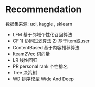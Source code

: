 #  Recommendation 
  数据集来源:  uci, kaggle , sklearn
- LFM     基于邻域个性化召回算法
- CF      1) 协同过滤算法   2) 基于item或user
- ContentBased  基于内容推荐算法
- Iteam2Vec    词向量
- LR          线性回归
- PR personal rank    个性排名
- Tree  决策树
- WD    排序模型     Wide And Deep

